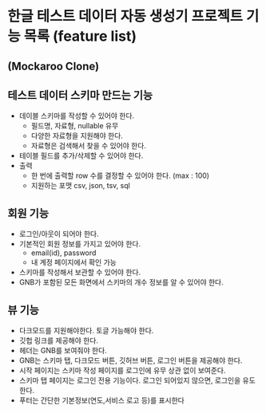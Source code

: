 # 한글 테스트 데이터 자동 생성기 프로젝트 기능 목록 (feature list)

## (Mockaroo Clone)

## 테스트 데이터 스키마 만드는 기능

* 데이블 스키마를 작성할 수 있어야 한다.
  * 필드명, 자료형, nullable 유무
  * 다양한 자료형을 지원해야 한다.
  * 자료형은 검색해서 찾을 수 있어야 한다.
* 테이블 필드를 추가/삭제할 수 있어야 한다.
* 출력
  * 한 번에 출력할 row 수를 결정할 수 있어야 한다. (max : 100)
  * 지원하는 포맷 csv, json, tsv, sql

## 회원 기능

* 로그인/아웃이 되어야 한다.
* 기본적인 회원 정보를 가지고 있어야 한다.
  * email(id), password
  * 내 계정 페이지에서 확인 가능
* 스키마를 작성해서 보관할 수 있어야 한다.
* GNB가 포함된 모든 화면에서 스키마의 개수 정보를 알 수 있어야 한다.

## 뷰 기능

* 다크모드를 지원해야한다. 토글 가능해야 한다.
* 깃헙 링크를 제공해야 한다.
* 헤더는 GNB를 보여줘야 한다.
* GNB는 스키마 탭, 다크모드 버튼, 깃허브 버튼, 로그인 버튼을 제공해야 한다.
* 시작 페이지는 스키마 작성 페이지를 로그인에 유무 상관 없이 보여준다.
* 스키마 탭 페이지는 로그인 전용 기능이다. 로그인 되어있지 않으면, 로그인을 유도한다.
* 푸터는 간단한 기본정보(연도,서비스 로고 등)를 표시한다



